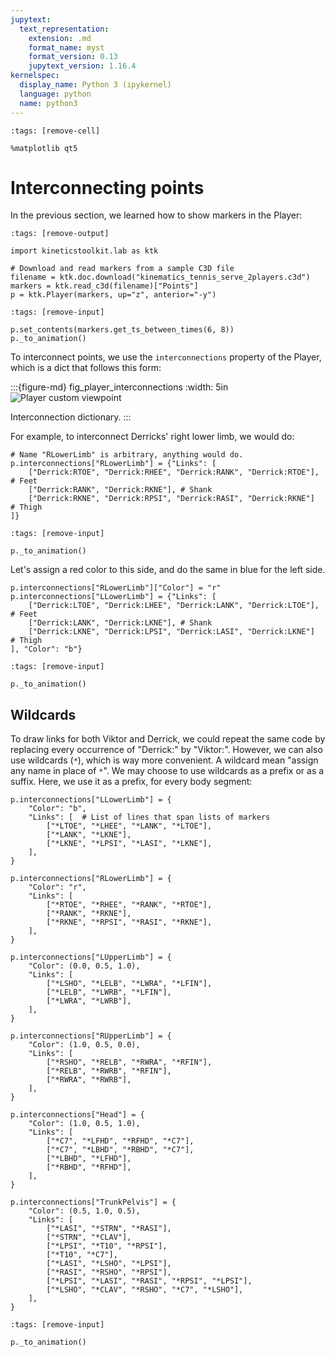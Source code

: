 ```yaml
---
jupytext:
  text_representation:
    extension: .md
    format_name: myst
    format_version: 0.13
    jupytext_version: 1.16.4
kernelspec:
  display_name: Python 3 (ipykernel)
  language: python
  name: python3
---
```


```{code-cell} ipython3
:tags: [remove-cell]

%matplotlib qt5
```

# Interconnecting points

In the previous section, we learned how to show markers in the Player:

```{code-cell} ipython3
:tags: [remove-output]

import kineticstoolkit.lab as ktk

# Download and read markers from a sample C3D file
filename = ktk.doc.download("kinematics_tennis_serve_2players.c3d")
markers = ktk.read_c3d(filename)["Points"]
p = ktk.Player(markers, up="z", anterior="-y")
```

```{code-cell} ipython3
:tags: [remove-input]

p.set_contents(markers.get_ts_between_times(6, 8))
p._to_animation()
```

To interconnect points, we use the `interconnections` property of the Player, which is a dict that follows this form:

:::{figure-md} fig_player_interconnections
:width: 5in
![Player custom viewpoint](_static/images/player_interconnections.png)

Interconnection dictionary.
:::

For example, to interconnect Derricks' right lower limb, we would do:

```{code-cell} ipython3
# Name "RLowerLimb" is arbitrary, anything would do.
p.interconnections["RLowerLimb"] = {"Links": [
    ["Derrick:RTOE", "Derrick:RHEE", "Derrick:RANK", "Derrick:RTOE"], # Feet
    ["Derrick:RANK", "Derrick:RKNE"], # Shank
    ["Derrick:RKNE", "Derrick:RPSI", "Derrick:RASI", "Derrick:RKNE"]  # Thigh
]}  
```

```{code-cell} ipython3
:tags: [remove-input]

p._to_animation()
```

Let's assign a red color to this side, and do the same in blue for the left side.

```{code-cell} ipython3
p.interconnections["RLowerLimb"]["Color"] = "r"
p.interconnections["LLowerLimb"] = {"Links": [
    ["Derrick:LTOE", "Derrick:LHEE", "Derrick:LANK", "Derrick:LTOE"], # Feet
    ["Derrick:LANK", "Derrick:LKNE"], # Shank
    ["Derrick:LKNE", "Derrick:LPSI", "Derrick:LASI", "Derrick:LKNE"]  # Thigh
], "Color": "b"}
```

```{code-cell} ipython3
:tags: [remove-input]

p._to_animation()
```

## Wildcards

To draw links for both Viktor and Derrick, we could repeat the same code by replacing every occurrence of "Derrick:" by "Viktor:". However, we can also use wildcards (`*`), which is way more convenient. A wildcard mean "assign any name in place of `*`". We may choose to use wildcards as a prefix or as a suffix. Here, we use it as a prefix, for every body segment:

```{code-cell} ipython3
p.interconnections["LLowerLimb"] = {
    "Color": "b",
    "Links": [  # List of lines that span lists of markers
        ["*LTOE", "*LHEE", "*LANK", "*LTOE"],
        ["*LANK", "*LKNE"],
        ["*LKNE", "*LPSI", "*LASI", "*LKNE"],
    ],
}

p.interconnections["RLowerLimb"] = {
    "Color": "r",
    "Links": [
        ["*RTOE", "*RHEE", "*RANK", "*RTOE"],
        ["*RANK", "*RKNE"],
        ["*RKNE", "*RPSI", "*RASI", "*RKNE"],
    ],
}

p.interconnections["LUpperLimb"] = {
    "Color": (0.0, 0.5, 1.0),
    "Links": [
        ["*LSHO", "*LELB", "*LWRA", "*LFIN"],
        ["*LELB", "*LWRB", "*LFIN"],
        ["*LWRA", "*LWRB"],
    ],
}

p.interconnections["RUpperLimb"] = {
    "Color": (1.0, 0.5, 0.0),
    "Links": [
        ["*RSHO", "*RELB", "*RWRA", "*RFIN"],
        ["*RELB", "*RWRB", "*RFIN"],
        ["*RWRA", "*RWRB"],
    ],
}

p.interconnections["Head"] = {
    "Color": (1.0, 0.5, 1.0),
    "Links": [
        ["*C7", "*LFHD", "*RFHD", "*C7"],
        ["*C7", "*LBHD", "*RBHD", "*C7"],
        ["*LBHD", "*LFHD"],
        ["*RBHD", "*RFHD"],
    ],
}

p.interconnections["TrunkPelvis"] = {
    "Color": (0.5, 1.0, 0.5),
    "Links": [
        ["*LASI", "*STRN", "*RASI"],
        ["*STRN", "*CLAV"],
        ["*LPSI", "*T10", "*RPSI"],
        ["*T10", "*C7"],
        ["*LASI", "*LSHO", "*LPSI"],
        ["*RASI", "*RSHO", "*RPSI"],
        ["*LPSI", "*LASI", "*RASI", "*RPSI", "*LPSI"],
        ["*LSHO", "*CLAV", "*RSHO", "*C7", "*LSHO"],
    ],
}
```

```{code-cell} ipython3
:tags: [remove-input]

p._to_animation()
```
